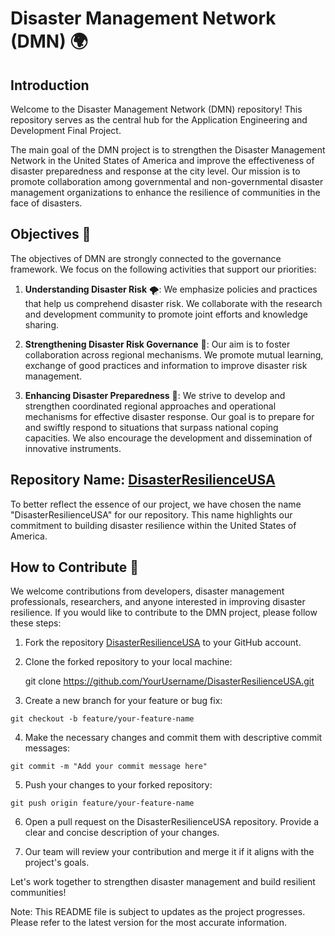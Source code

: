 # Disaster Management Network (DMN) 🌍

## Introduction

Welcome to the Disaster Management Network (DMN) repository! This repository serves as the central hub for the Application Engineering and Development Final Project.

The main goal of the DMN project is to strengthen the Disaster Management Network in the United States of America and improve the effectiveness of disaster preparedness and response at the city level. Our mission is to promote collaboration among governmental and non-governmental disaster management organizations to enhance the resilience of communities in the face of disasters.

## Objectives 🎯

The objectives of DMN are strongly connected to the governance framework. We focus on the following activities that support our priorities:

1. **Understanding Disaster Risk** 🌪️: We emphasize policies and practices that help us comprehend disaster risk. We collaborate with the research and development community to promote joint efforts and knowledge sharing.

2. **Strengthening Disaster Risk Governance** 🤝: Our aim is to foster collaboration across regional mechanisms. We promote mutual learning, exchange of good practices and information to improve disaster risk management.

3. **Enhancing Disaster Preparedness** 🚨: We strive to develop and strengthen coordinated regional approaches and operational mechanisms for effective disaster response. Our goal is to prepare for and swiftly respond to situations that surpass national coping capacities. We also encourage the development and dissemination of innovative instruments.

## Repository Name: [DisasterResilienceUSA](https://github.com/DisasterResilienceUSA)

To better reflect the essence of our project, we have chosen the name "DisasterResilienceUSA" for our repository. This name highlights our commitment to building disaster resilience within the United States of America.

## How to Contribute 🤝

We welcome contributions from developers, disaster management professionals, researchers, and anyone interested in improving disaster resilience. If you would like to contribute to the DMN project, please follow these steps:

1. Fork the repository [DisasterResilienceUSA](https://github.com/DisasterResilienceUSA) to your GitHub account.

2. Clone the forked repository to your local machine:
   
   git clone https://github.com/YourUsername/DisasterResilienceUSA.git

3. Create a new branch for your feature or bug fix:
```shell
git checkout -b feature/your-feature-name
```
4. Make the necessary changes and commit them with descriptive commit messages:
```shell
git commit -m "Add your commit message here"
```
5. Push your changes to your forked repository:
```shell
git push origin feature/your-feature-name
```
6. Open a pull request on the DisasterResilienceUSA repository. Provide a clear and concise description of your changes.

7. Our team will review your contribution and merge it if it aligns with the project's goals.

Let's work together to strengthen disaster management and build resilient communities!

Note: This README file is subject to updates as the project progresses. Please refer to the latest version for the most accurate information.
